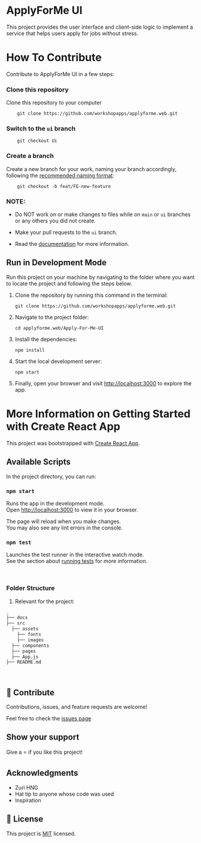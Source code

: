 # ApplyForMe UI

This project provides the user interface and client-side logic to implement a service that helps users apply for jobs without stress.

# How To Contribute

Contribute to ApplyForMe UI in a few steps:

### Clone this repository

Clone this repository to your computer

    	git clone https://github.com/workshopapps/applyforme.web.git

### Switch to the `ui` branch

    	git checkout Ui

### Create a branch

Create a new branch for your work, naming your branch accordingly, following the [recommended naming format](#):

    	git checkout -b feat/FE-new-feature

### NOTE:

- Do NOT work on or make changes to files while on `main` or `ui` branches or any others you did not create.

- Make your pull requests to the `ui` branch.

- Read the [documentation](./docs/CONTRIBUTING.md) for more information.

## Run in Development Mode

Run this project on your machine by navigating to the folder where you want to locate the project and following the steps below.

1.  Clone the repository by running this command in the terminal:

        git clone https://github.com/workshopapps/applyforme.web.git

2.  Navigate to the project folder:

        cd applyforme.web/Apply-For-Me-UI

3.  Install the dependencies:

        npm install

4.  Start the local development server:

        npm start

5.  Finally, open your browser and visit [http://localhost:3000](http://localhost:3000) to explore the app.

# More Information on Getting Started with Create React App

This project was bootstrapped with [Create React App](https://github.com/facebook/create-react-app).

## Available Scripts

In the project directory, you can run:

### `npm start`

Runs the app in the development mode.\
Open [http://localhost:3000](http://localhost:3000) to view it in your browser.

The page will reload when you make changes.\
You may also see any lint errors in the console.

### `npm test`

Launches the test runner in the interactive watch mode.\
See the section about [running tests](https://facebook.github.io/create-react-app/docs/running-tests) for more information.

<br>

### Folder Structure

1. Relevant for the project:

```bash
.
├── docs
├── src
  ├── assets
    ├── fonts
    ├── images
  ├── components
  ├── pages
  ├── App.js
├── README.md

```

<br >

## 🤝 Contribute

Contributions, issues, and feature requests are welcome!

Feel free to check the [issues page](https://github.com/workshopapps/applyforme.web.git/issues)

## Show your support

Give a ⭐️ if you like this project!

## Acknowledgments

- Zuri HNG
- Hat tip to anyone whose code was used
- Inspiration

## 📝 License

This project is [MIT](./MIT.md) licensed.
